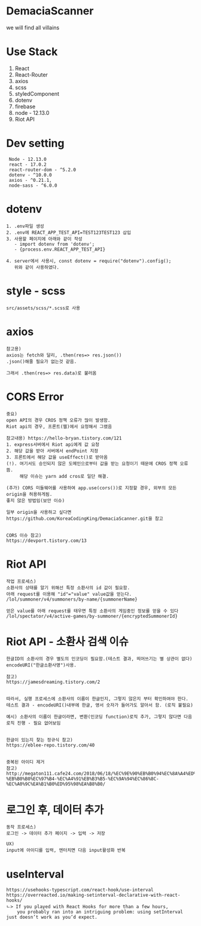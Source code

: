 # DemaciaScanner
we will find all villains


# Use Stack
1. React
2. React-Router
3. axios
4. scss
5. styledComponent
6. dotenv
7. firebase
8. node - 12.13.0
9. Riot API


# Dev setting

````
 Node - 12.13.0
 react - 17.0.2
 react-router-dom - ^5.2.0
 dotenv - ^10.0.0
 axios - ^0.21.1,
 node-sass - ^6.0.0
````


# dotenv 
````
1. .env파일 생성
2. .env에 REACT_APP_TEST_API=TEST123TEST123 삽입
3. 사용할 페이지에 아래와 같이 작성
   - import dotenv from 'dotenv';
   - {process.env.REACT_APP_TEST_API}
   
4. server에서 사용시, const dotenv = require("dotenv").config(); 
   위와 같이 사용하였다.
````

# style - scss
````
src/assets/scss/*.scss로 사용
````

# axios
```
참고용)
axios는 fetch와 달리, .then(res=> res.json())
.json()해줄 필요가 없는것 같음.

그래서 .then(res=> res.data)로 불러옴

````

# CORS Error 
````
중요)
open API의 경우 CROS 정책 오류가 많이 발생함.
Riot api의 경우, 프론트(웹)에서 요청해서 그랬음

참고내용) https://hello-bryan.tistory.com/121
1. express서버에서 Riot api에게 값 요청
2. 해당 값을 받아 서버에서 endPoint 지정
3. 프론트에서 해당 값을 useEffect()로 받아옴
(!). 여기서도 승인되지 않은 도메인으로부터 값을 받는 요청이기 때문에 CROS 정책 오류뜸.
     해당 이슈는 yarn add cros로 일단 해결.
     
(추가) CORS 미들웨어를 사용하여 app.use(cors())로 지정할 경우, 외부의 모든 origin을 허용하게됨.
좋지 않은 방법임(보안 이슈)

일부 origin을 사용하고 싶다면 https://github.com/KoreaCodingKing/DemaciaScanner.git을 참고


CORS 이슈 참고)
https://devport.tistory.com/13

````

# Riot API
````
작업 프로세스)
소환사의 상태를 알기 위해선 특정 소환사의 id 값이 필요함.
아래 request를 이용해 "id"="value" value값을 얻는다.
/lol/summoner/v4/summoners/by-name/{summonerName}

얻은 value를 아래 request를 태우면 특정 소환사의 게임중인 정보를 얻을 수 있다
/lol/spectator/v4/active-games/by-summoner/{encryptedSummonerId}
````

# Riot API - 소환사 검색 이슈
````
한글ID의 소환사의 경우 별도의 인코딩이 필요함.(테스트 결과, 띄어쓰기는 별 상관이 없다)
encodeURI("한글소환사명")사용.

참고)
https://jamesdreaming.tistory.com/2


따라서, 실행 프로세스에 소환사의 이름이 한글인지, 그렇지 않은지 부터 확인하여야 한다.
테스트 결과 - encodeURI()내부에 한글, 영서 숫자가 들어가도 알아서 함. (로직 불필요) 

예시) 소환사의 이름이 한글이라면, 변환(인코딩 function)로직 추가, 그렇지 않다면 다음 로직 진행 - 필요 없어보임


한글이 있는지 찾는 정규식 참고)
https://eblee-repo.tistory.com/40


중복된 아이디 제거
참고) http://megaton111.cafe24.com/2018/06/18/%EC%9E%90%EB%B0%94%EC%8A%A4%ED%81%AC%EB%A6%BD%ED%8A%B8-%EB%B0%B0%EC%97%B4-%EC%A4%91%EB%B3%B5-%EC%9A%94%EC%86%8C-%EC%A0%9C%EA%B1%B0%ED%95%98%EA%B8%B0/
````

# 로그인 후, 데이터 추가
````
동작 프로세스)
로그인 -> 데이터 추가 페이지 -> 입력 -> 저장

UX)
input에 아이디를 입력, 엔터치면 다음 input활성화 반복

````

# useInterval

```
https://usehooks-typescript.com/react-hook/use-interval
https://overreacted.io/making-setinterval-declarative-with-react-hooks/
ㄴ> If you played with React Hooks for more than a few hours,
    you probably ran into an intriguing problem: using setInterval just doesn’t work as you’d expect.

````
